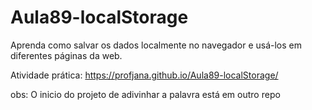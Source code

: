 # Aula89-localStorage
Aprenda como salvar os dados localmente no navegador e usá-los em diferentes páginas da web.

Atividade prática: https://profjana.github.io/Aula89-localStorage/

obs: O inicio do projeto de adivinhar a palavra está em outro repo
